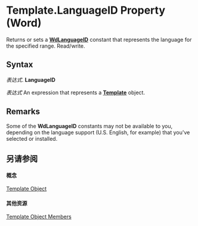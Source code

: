 
# Template.LanguageID Property (Word)

Returns or sets a  **[WdLanguageID](9b3ef147-95f3-0eb6-db0c-0166fe7d2da2.md)** constant that represents the language for the specified range. Read/write.


## Syntax

 _表达式_. **LanguageID**

 _表达式_ An expression that represents a **[Template](47d1d92d-bba9-3f2a-9c71-22ac43159bd3.md)** object.


## Remarks

Some of the  **WdLanguageID** constants may not be available to you, depending on the language support (U.S. English, for example) that you've selected or installed.


## 另请参阅


#### 概念


[Template Object](47d1d92d-bba9-3f2a-9c71-22ac43159bd3.md)
#### 其他资源


[Template Object Members](http://msdn.microsoft.com/library/ea133105-b9e9-9169-773d-2c800a88707d%28Office.15%29.aspx)